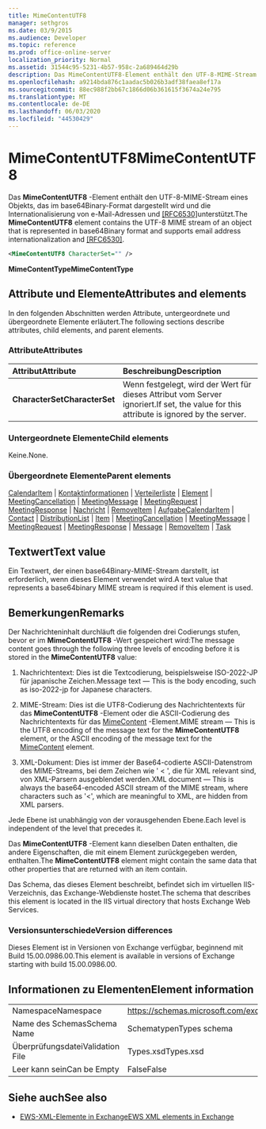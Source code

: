 ```yaml
---
title: MimeContentUTF8
manager: sethgros
ms.date: 03/9/2015
ms.audience: Developer
ms.topic: reference
ms.prod: office-online-server
localization_priority: Normal
ms.assetid: 31544c95-5231-4b57-958c-2a689464d29b
description: Das MimeContentUTF8-Element enthält den UTF-8-MIME-Stream eines Objekts, das im base64Binary-Format dargestellt wird und die Internationalisierung von e-Mail-Adressen und [RFC6530] unterstützt.
ms.openlocfilehash: a9214bda876c1aadac5b026b3adf38faea8ef17a
ms.sourcegitcommit: 88ec988f2bb67c1866d06b361615f3674a24e795
ms.translationtype: MT
ms.contentlocale: de-DE
ms.lasthandoff: 06/03/2020
ms.locfileid: "44530429"
---
```

# <a name="mimecontentutf8"></a><span data-ttu-id="54c02-103">MimeContentUTF8</span><span class="sxs-lookup"><span data-stu-id="54c02-103">MimeContentUTF8</span></span>

<span data-ttu-id="54c02-104">Das **MimeContentUTF8** -Element enthält den UTF-8-MIME-Stream eines Objekts, das im base64Binary-Format dargestellt wird und die Internationalisierung von e-Mail-Adressen und [[RFC6530]](http://www.rfc-editor.org/rfc/rfc6530.txt)unterstützt.</span><span class="sxs-lookup"><span data-stu-id="54c02-104">The **MimeContentUTF8** element contains the UTF-8 MIME stream of an object that is represented in base64Binary format and supports email address internationalization and [[RFC6530]](http://www.rfc-editor.org/rfc/rfc6530.txt).</span></span>
  
```XML
<MimeContentUTF8 CharacterSet="" />
```

 <span data-ttu-id="54c02-105">**MimeContentType**</span><span class="sxs-lookup"><span data-stu-id="54c02-105">**MimeContentType**</span></span>
## <a name="attributes-and-elements"></a><span data-ttu-id="54c02-106">Attribute und Elemente</span><span class="sxs-lookup"><span data-stu-id="54c02-106">Attributes and elements</span></span>

<span data-ttu-id="54c02-107">In den folgenden Abschnitten werden Attribute, untergeordnete und übergeordnete Elemente erläutert.</span><span class="sxs-lookup"><span data-stu-id="54c02-107">The following sections describe attributes, child elements, and parent elements.</span></span>
  
### <a name="attributes"></a><span data-ttu-id="54c02-108">Attribute</span><span class="sxs-lookup"><span data-stu-id="54c02-108">Attributes</span></span>

|<span data-ttu-id="54c02-109">**Attribut**</span><span class="sxs-lookup"><span data-stu-id="54c02-109">**Attribute**</span></span>|<span data-ttu-id="54c02-110">**Beschreibung**</span><span class="sxs-lookup"><span data-stu-id="54c02-110">**Description**</span></span>|
|:-----|:-----|
|<span data-ttu-id="54c02-111">**CharacterSet**</span><span class="sxs-lookup"><span data-stu-id="54c02-111">**CharacterSet**</span></span> <br/> |<span data-ttu-id="54c02-112">Wenn festgelegt, wird der Wert für dieses Attribut vom Server ignoriert.</span><span class="sxs-lookup"><span data-stu-id="54c02-112">If set, the value for this attribute is ignored by the server.</span></span>  <br/> |
   
### <a name="child-elements"></a><span data-ttu-id="54c02-113">Untergeordnete Elemente</span><span class="sxs-lookup"><span data-stu-id="54c02-113">Child elements</span></span>

<span data-ttu-id="54c02-114">Keine.</span><span class="sxs-lookup"><span data-stu-id="54c02-114">None.</span></span>
  
### <a name="parent-elements"></a><span data-ttu-id="54c02-115">Übergeordnete Elemente</span><span class="sxs-lookup"><span data-stu-id="54c02-115">Parent elements</span></span>

<span data-ttu-id="54c02-116">[CalendarItem](calendaritem.md)  |  [Kontaktinformationen](contact.md)  |  [Verteilerliste](distributionlist.md)  |  [Element](item.md)  |  [MeetingCancellation](meetingcancellation.md)  |  [MeetingMessage](meetingmessage.md)  |  [MeetingRequest](meetingrequest.md)  |  [MeetingResponse](meetingresponse.md)  |  [Nachricht](message-ex15websvcsotherref.md)  |  [RemoveItem](removeitem.md)  |  [Aufgabe](task.md)</span><span class="sxs-lookup"><span data-stu-id="54c02-116">[CalendarItem](calendaritem.md) | [Contact](contact.md) | [DistributionList](distributionlist.md) | [Item](item.md) | [MeetingCancellation](meetingcancellation.md) | [MeetingMessage](meetingmessage.md) | [MeetingRequest](meetingrequest.md) | [MeetingResponse](meetingresponse.md) | [Message](message-ex15websvcsotherref.md) | [RemoveItem](removeitem.md) | [Task](task.md)</span></span>
  
## <a name="text-value"></a><span data-ttu-id="54c02-117">Textwert</span><span class="sxs-lookup"><span data-stu-id="54c02-117">Text value</span></span>

<span data-ttu-id="54c02-118">Ein Textwert, der einen base64Binary-MIME-Stream darstellt, ist erforderlich, wenn dieses Element verwendet wird.</span><span class="sxs-lookup"><span data-stu-id="54c02-118">A text value that represents a base64binary MIME stream is required if this element is used.</span></span>
  
## <a name="remarks"></a><span data-ttu-id="54c02-119">Bemerkungen</span><span class="sxs-lookup"><span data-stu-id="54c02-119">Remarks</span></span>

<span data-ttu-id="54c02-120">Der Nachrichteninhalt durchläuft die folgenden drei Codierungs stufen, bevor er im **MimeContentUTF8** -Wert gespeichert wird:</span><span class="sxs-lookup"><span data-stu-id="54c02-120">The message content goes through the following three levels of encoding before it is stored in the **MimeContentUTF8** value:</span></span> 
  
1. <span data-ttu-id="54c02-121">Nachrichtentext: Dies ist die Textcodierung, beispielsweise ISO-2022-JP für japanische Zeichen.</span><span class="sxs-lookup"><span data-stu-id="54c02-121">Message text — This is the body encoding, such as iso-2022-jp for Japanese characters.</span></span>
    
2. <span data-ttu-id="54c02-122">MIME-Stream: Dies ist die UTF8-Codierung des Nachrichtentexts für das **MimeContentUTF8** -Element oder die ASCII-Codierung des Nachrichtentexts für das [MimeContent](mimecontent.md) -Element.</span><span class="sxs-lookup"><span data-stu-id="54c02-122">MIME stream — This is the UTF8 encoding of the message text for the **MimeContentUTF8** element, or the ASCII encoding of the message text for the [MimeContent](mimecontent.md) element.</span></span> 
    
3. <span data-ttu-id="54c02-123">XML-Dokument: Dies ist immer der Base64-codierte ASCII-Datenstrom des MIME-Streams, bei dem Zeichen wie ' \< ', die für XML relevant sind, von XML-Parsern ausgeblendet werden.</span><span class="sxs-lookup"><span data-stu-id="54c02-123">XML document — This is always the base64-encoded ASCII stream of the MIME stream, where characters such as '\<', which are meaningful to XML, are hidden from XML parsers.</span></span>
    
<span data-ttu-id="54c02-124">Jede Ebene ist unabhängig von der vorausgehenden Ebene.</span><span class="sxs-lookup"><span data-stu-id="54c02-124">Each level is independent of the level that precedes it.</span></span>
  
<span data-ttu-id="54c02-125">Das **MimeContentUTF8** -Element kann dieselben Daten enthalten, die andere Eigenschaften, die mit einem Element zurückgegeben werden, enthalten.</span><span class="sxs-lookup"><span data-stu-id="54c02-125">The **MimeContentUTF8** element might contain the same data that other properties that are returned with an item contain.</span></span> 
  
<span data-ttu-id="54c02-126">Das Schema, das dieses Element beschreibt, befindet sich im virtuellen IIS-Verzeichnis, das Exchange-Webdienste hostet.</span><span class="sxs-lookup"><span data-stu-id="54c02-126">The schema that describes this element is located in the IIS virtual directory that hosts Exchange Web Services.</span></span>
  
### <a name="version-differences"></a><span data-ttu-id="54c02-127">Versionsunterschiede</span><span class="sxs-lookup"><span data-stu-id="54c02-127">Version differences</span></span>

<span data-ttu-id="54c02-128">Dieses Element ist in Versionen von Exchange verfügbar, beginnend mit Build 15.00.0986.00.</span><span class="sxs-lookup"><span data-stu-id="54c02-128">This element is available in versions of Exchange starting with build 15.00.0986.00.</span></span>
  
## <a name="element-information"></a><span data-ttu-id="54c02-129">Informationen zu Elementen</span><span class="sxs-lookup"><span data-stu-id="54c02-129">Element information</span></span>

|||
|:-----|:-----|
|<span data-ttu-id="54c02-130">Namespace</span><span class="sxs-lookup"><span data-stu-id="54c02-130">Namespace</span></span>  <br/> |https://schemas.microsoft.com/exchange/services/2006/types  <br/> |
|<span data-ttu-id="54c02-131">Name des Schemas</span><span class="sxs-lookup"><span data-stu-id="54c02-131">Schema Name</span></span>  <br/> |<span data-ttu-id="54c02-132">Schematypen</span><span class="sxs-lookup"><span data-stu-id="54c02-132">Types schema</span></span>  <br/> |
|<span data-ttu-id="54c02-133">Überprüfungsdatei</span><span class="sxs-lookup"><span data-stu-id="54c02-133">Validation File</span></span>  <br/> |<span data-ttu-id="54c02-134">Types.xsd</span><span class="sxs-lookup"><span data-stu-id="54c02-134">Types.xsd</span></span>  <br/> |
|<span data-ttu-id="54c02-135">Leer kann sein</span><span class="sxs-lookup"><span data-stu-id="54c02-135">Can be Empty</span></span>  <br/> |<span data-ttu-id="54c02-136">False</span><span class="sxs-lookup"><span data-stu-id="54c02-136">False</span></span>  <br/> |
   
## <a name="see-also"></a><span data-ttu-id="54c02-137">Siehe auch</span><span class="sxs-lookup"><span data-stu-id="54c02-137">See also</span></span>



- [<span data-ttu-id="54c02-138">EWS-XML-Elemente in Exchange</span><span class="sxs-lookup"><span data-stu-id="54c02-138">EWS XML elements in Exchange</span></span>](ews-xml-elements-in-exchange.md)

